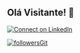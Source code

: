 
## Olá Visitante! 👋 

[![Connect on LinkedIn](https://img.shields.io/badge/--linkedin?label=LinkedIn&logo=LinkedIn&style=social)](https://img.shields.io/badge/--linkedin?label=LinkedIn&logo=LinkedIn&style=social)

[![followersGit](https://img.shields.io/github/followers/viniciusmatoso?style=social)](https://github.com/viniciusmatoso)
